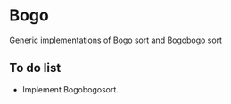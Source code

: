 Bogo
====

Generic implementations of Bogo sort and Bogobogo sort


## To do list
+ Implement Bogobogosort.
